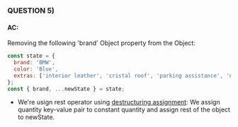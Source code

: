 ### QUESTION 5)

#### AC:
Removing the following  'brand' Object property from the Object:

```javascript
const state = {
  brand: 'BMW',
  color: 'Blue',
  extras: ['interior leather', 'cristal roof', 'parking assistance', 'navigation'],
};
const { brand, ...newState } = state;
```

- We're usign rest operator using [destructuring assignment](https://developer.mozilla.org/en-US/docs/Web/JavaScript/Reference/Operators/Destructuring_assignment): 
We assign quantity key-value pair to constant quantity and assign rest of the object to newState.
